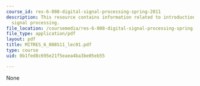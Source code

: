 ```yaml
---
course_id: res-6-008-digital-signal-processing-spring-2011
description: This resource contains information related to introduction of digital
  signal processing.
file_location: /coursemedia/res-6-008-digital-signal-processing-spring-2011/0b1fed8c695e21f5eaea4ba3be05eb55_MITRES_6_008S11_lec01.pdf
file_type: application/pdf
layout: pdf
title: MITRES_6_008S11_lec01.pdf
type: course
uid: 0b1fed8c695e21f5eaea4ba3be05eb55

---
```

None